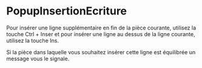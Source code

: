 # PopupInsertionEcriture


Pour insérer une ligne supplémentaire en fin de la pièce courante, utilisez 
 la touche Ctrl + Inser 
 et pour insérer une ligne au dessus de la ligne courante, utilisez la 
 touche Ins.


Si la pièce dans laquelle vous souhaitez 
 insérer cette ligne est équilibrée un message vous le signale.


